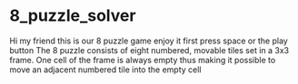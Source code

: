 # 8_puzzle_solver
Hi my friend this is our 8 puzzle game enjoy it first press space or the play button The 8 puzzle consists of eight numbered, movable tiles set in a 3x3 frame. One cell of the frame is always empty thus making it possible to move an adjacent numbered tile into the empty cell

